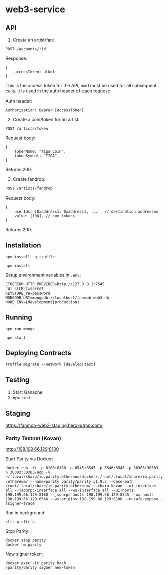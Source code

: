 # web3-service

## API

1. Create an artist/fan:

`POST /accounts/:id`

Response:

```
{
    accessToken: alkdfj
}
```

This is the access token for the API, and must be used for all subsequent calls. It is used in the auth header of each request:

Auth header:
```
Authorization: Bearer [accessToken]
```

2. Create a coin/token for an artist:

`POST /artists/token`

Request body:
```
{
    tokenName: "Tiga Coin",
    tokenSymbol: "TIGA",
}
```

Returns 200.

3. Create fandrop:

`POST /artists/fandrop`

Request body:
```
{
    userIds: [0xaddress1, 0xaddress3, ...], // destination addresses
    value: [100], // num tokens
}
```

Returns 200.

## Installation

`npm install -g truffle`

`npm install`

Setup environment variables in `.env`:

```
ETHEREUM_HTTP_PROVIDER=http://127.0.0.1:7545
JWT_SECRET=secret
KEYSTORE_PW=password
MONGODB_URI=mongodb://localhost/fanmob-web3-db
NODE_ENV=[development|production]
```

## Running

`npm run mongo`

`npm start`

## Deploying Contracts

`truffle migrate --network [develop|test]`

## Testing

1. Start Ganache
2. `npm test`

## Staging

https://fanmob-web3-staging.herokuapp.com/

### Parity Testnet (Kovan)

http://198.199.66.129:8180

Start Parity via Docker:

`docker run -ti -p 8180:8180 -p 8545:8545 -p 8546:8546 -p 30303:30303 -p 30303:30303/udp -v ~/.local/share/io.parity.ethereum/docker/:/root/.local/share/io.parity.ethereum/ --name=parity parity/parity:v1.9.3 --base-path /root/.local/share/io.parity.ethereum/ --chain kovan --ui-interface all --jsonrpc-interface all --ws-interface all --ui-hosts 198.199.66.129:8180 --jsonrpc-hosts 198.199.66.129:8545 --ws-hosts 198.199.66.129:8546 --ws-origins 198.199.66.129:8180 --unsafe-expose -lsigner=trace`

Run in background:

`cltr-p cltr-q`

Stop Parity:
```
docker stop parity
docker rm parity
```

New signer token:
```
docker exec -it parity bash
/parity/parity signer new-token
```
